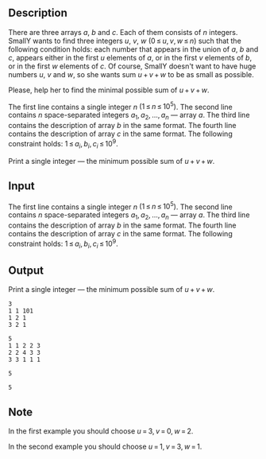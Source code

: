 ## Description

<div><p>There are three arrays <span class="tex-span"><i>a</i></span>, <span class="tex-span"><i>b</i></span> and <span class="tex-span"><i>c</i></span>. Each of them consists of <span class="tex-span"><i>n</i></span> integers. SmallY wants to find three integers <span class="tex-span"><i>u</i></span>, <span class="tex-span"><i>v</i></span>, <span class="tex-span"><i>w</i></span> <span class="tex-span">(0 ≤ <i>u</i>, <i>v</i>, <i>w</i> ≤ <i>n</i>)</span> such that the following condition holds: each number that appears in the union of <span class="tex-span"><i>a</i></span>, <span class="tex-span"><i>b</i></span> and <span class="tex-span"><i>c</i></span>, appears either in the first <span class="tex-span"><i>u</i></span> elements of <span class="tex-span"><i>a</i></span>, or in the first <span class="tex-span"><i>v</i></span> elements of <span class="tex-span"><i>b</i></span>, or in the first <span class="tex-span"><i>w</i></span> elements of <span class="tex-span"><i>c</i></span>. Of course, SmallY doesn't want to have huge numbers <span class="tex-span"><i>u</i></span>, <span class="tex-span"><i>v</i></span> and <span class="tex-span"><i>w</i></span>, so she wants sum <span class="tex-span"><i>u</i> + <i>v</i> + <i>w</i></span> to be as small as possible.</p><p>Please, help her to find the minimal possible sum of <span class="tex-span"><i>u</i> + <i>v</i> + <i>w</i></span>.</p></div><div class="input-specification"><p>The first line contains a single integer <span class="tex-span"><i>n</i></span> <span class="tex-span">(1 ≤ <i>n</i> ≤ 10<sup class="upper-index">5</sup>)</span>. The second line contains <span class="tex-span"><i>n</i></span> space-separated integers <span class="tex-span"><i>a</i><sub class="lower-index">1</sub>, <i>a</i><sub class="lower-index">2</sub>, ..., <i>a</i><sub class="lower-index"><i>n</i></sub></span> — array <span class="tex-span"><i>a</i></span>. The third line contains the description of array <span class="tex-span"><i>b</i></span> in the same format. The fourth line contains the description of array <span class="tex-span"><i>c</i></span> in the same format. The following constraint holds: <span class="tex-span">1 ≤ <i>a</i><sub class="lower-index"><i>i</i></sub>, <i>b</i><sub class="lower-index"><i>i</i></sub>, <i>c</i><sub class="lower-index"><i>i</i></sub> ≤ 10<sup class="upper-index">9</sup></span>.</p></div><div class="output-specification"><p>Print a single integer — the minimum possible sum of <span class="tex-span"><i>u</i> + <i>v</i> + <i>w</i></span>.</p></div>

## Input

<p>The first line contains a single integer <span class="tex-span"><i>n</i></span> <span class="tex-span">(1 ≤ <i>n</i> ≤ 10<sup class="upper-index">5</sup>)</span>. The second line contains <span class="tex-span"><i>n</i></span> space-separated integers <span class="tex-span"><i>a</i><sub class="lower-index">1</sub>, <i>a</i><sub class="lower-index">2</sub>, ..., <i>a</i><sub class="lower-index"><i>n</i></sub></span> — array <span class="tex-span"><i>a</i></span>. The third line contains the description of array <span class="tex-span"><i>b</i></span> in the same format. The fourth line contains the description of array <span class="tex-span"><i>c</i></span> in the same format. The following constraint holds: <span class="tex-span">1 ≤ <i>a</i><sub class="lower-index"><i>i</i></sub>, <i>b</i><sub class="lower-index"><i>i</i></sub>, <i>c</i><sub class="lower-index"><i>i</i></sub> ≤ 10<sup class="upper-index">9</sup></span>.</p>

## Output

<p>Print a single integer — the minimum possible sum of <span class="tex-span"><i>u</i> + <i>v</i> + <i>w</i></span>.</p>





```input1
3
1 1 101
1 2 1
3 2 1

```




```input2
5
1 1 2 2 3
2 2 4 3 3
3 3 1 1 1

```




```output1
5
```




```output2
5
```



## Note

<p>In the first example you should choose <span class="tex-span"><i>u</i> = 3, <i>v</i> = 0, <i>w</i> = 2</span>. </p><p>In the second example you should choose <span class="tex-span"><i>u</i> = 1, <i>v</i> = 3, <i>w</i> = 1</span>.</p>

